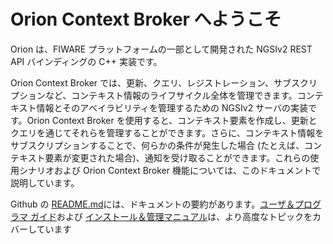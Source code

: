 # Orion Context Broker へようこそ

Orion は、FIWARE プラットフォームの一部として開発された NGSIv2 REST API バインディングの C++ 実装です。

Orion Context Broker では、更新、クエリ、レジストレーション、サブスクリプションなど、コンテキスト情報のライフサイクル全体を管理できます。コンテキスト情報とそのアベイラビリティを管理するための NGSIv2 サーバの実装です。Orion Context Broker を使用すると、コンテキスト要素を作成し、更新とクエリを通じてそれらを管理することができます。さらに、コンテキスト情報をサブスクリプションすることで、何らかの条件が発生した場合 (たとえば、コンテキスト要素が変更された場合)、通知を受け取ることができます。これらの使用シナリオおよび Orion Context Broker 機能については、このドキュメントで説明しています。

Github の [README.md](https://github.com/telefonicaid/fiware-orion/blob/master/README.md)には、ドキュメントの要約があります。[ユーザ＆プログラマ ガイド](user/index.md)および [インストール＆管理マニュアル](admin/index.md)は、より高度なトピックをカバーしています
